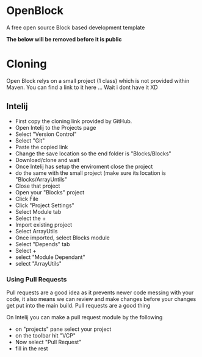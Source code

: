 # OpenBlock
A free open source Block based development template


**The below will be removed before it is public**

# Cloning
Open Block relys on a small project (1 class) which is not provided within Maven. You can find a link to it here ... Wait i dont have it XD

## Intelij

- First copy the cloning link provided by GitHub.  
- Open Intelij to the Projects page
- Select "Version Control"
- Select "Git"
- Paste the copied link 
- Change the save location so the end folder is "Blocks/Blocks"
- Download/clone and wait
- Once Intelij has setup the enviroment close the project
- do the same with the small project (make sure its location is "Blocks/ArrayUntils"
- Close that project
- Open your "Blocks" project
- Click File
- Click "Project Settings"
- Select Module tab
- Select the + 
- Import existing project
- Select ArrayUtils 
- Once imported, select Blocks module
- Select "Depends" tab
- Select +
- select "Module Dependant"
- select "ArrayUtils"

### Using Pull Requests

Pull requests are a good idea as it prevents newer code messing with your code, it also means we can review and make changes before your changes get put into the main build. Pull requests are a good thing

On Intelij you can make a pull request module by the following

- on "projects" pane select your project
- on the toolbar hit "VCP"
- Now select "Pull Request"
- fill in the rest
